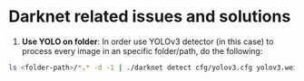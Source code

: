 # Darknet related issues and solutions

1. **Use YOLO on folder**: In order use YOLOv3 detector (in this case) to process every image in an specific folder/path, do the following:
```bash
ls <folder-path>/*.* -d -1 | ./darknet detect cfg/yolov3.cfg yolov3.weights
```

